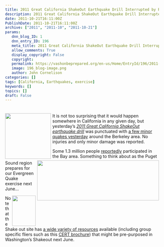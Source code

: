 ```yaml
---
title: 2011 Great California ShakeOut Earthquake Drill Interrupted by Real Quakes
description: 2011 Great California ShakeOut Earthquake Drill Interrupted by Real Quakes
date: 2011-10-21T16:11:00Z
PublishDate: 2011-10-21T16:11:00Z
archive: ["2011", "2011-10", "2011-10-21"]
params:
   dnn_blog_ID: 1
   dnn_entry_ID: 196
   meta_title: 2011 Great California ShakeOut Earthquake Drill Interrupted by Real Quakes
   allow_comments: True
   display_copyright: False
   copyright: 
   permalink: https://vashonbeprepared.org/en-us/Home/EntryId/196/2011-Great-California-ShakeOut-Earthquake-Drill-Interrupted-by-Real-Quakes
   image: 196_blog-image.png
   author: John Cornelison
categories: []
tags: [California, Earthquakes, exercise]
keywords: []
topics: []
draft: False
---
```


<div class="wlWriterHeaderFooter" style="padding-bottom: 4px; margin: 0px; padding-left: 0px; padding-right: 0px; float: none; padding-top: 4px;"> </div>
<p><a href="http://www.shakeout.org/images/shakeoutCAlogowithwords.png"><img alt="" width="150" align="left" style="margin: 0px 5px 5px 0px; display: inline; float: left;" src="http://www.shakeout.org/images/shakeoutCAlogowithwords.png" /></a><img alt="" width="399" height="132" align="right" style="margin: 0px 0px 5px 5px; display: inline; float: right;" src="http://www.shakeout.org/images/dropcoverholdon_eng_color.gif" />It is not too surprising that it would happen somewhere in California in any given day, but yesterday&rsquo;s <i><a href="http://www.shakeout.org/" target="_blank">2011 Great California ShakeOut earthquake drill</a></i> was punctuated with <a href="http://hosted.ap.org/dynamic/stories/U/US_EARTHQUAKE_CALIFORNIA?SITE=AP&amp;SECTION=HOME&amp;TEMPLATE=DEFAULT&amp;CTIME=2011-10-21-01-39-53" target="_blank">a few minor quakes yesterday</a> around the Berkeley area. No injuries and only minor damage was reported.</p>
<p>Some 1.3 million people <a href="http://www.shakeout.org/all_participants.php" target="_blank">reportedly</a> participated in the Bay area. Something to think about as the Puget Sound region prepares for our Evergreen Quake exercise next June&hellip;</p>
<p><img alt="" width="77" height="100" align="right" style="display: inline; float: right;" src="http://www.shakeout.org/images/ShakeOutPoster_DontFreakOut.jpg" />Note that the Shake out site has <a href="http://www.shakeout.org/resources/" target="_blank">a wide variety of resources</a> available (including group specific fliers such as this <a href="http://www.shakeout.org/downloads/ShakeOutCERTGroups2011.pdf" target="_blank">CERT brochure</a>) that might be pre-purposed in Washington&rsquo;s Shakeout next June.</p>

